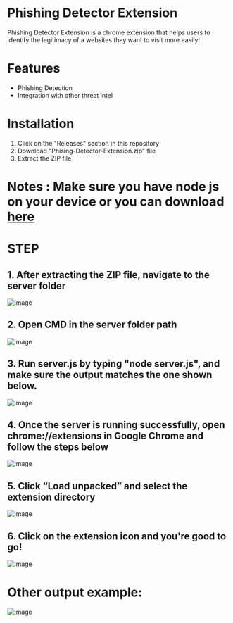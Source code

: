 # Phishing Detector Extension
Phishing Detector Extension is a chrome extension that helps users to identify the legitimacy of a websites they want to visit more easily!

# Features
- Phishing Detection
- Integration with other threat intel

# Installation
1. Click on the "Releases" section in this repository
2. Download "Phising-Detector-Extension.zip" file
3. Extract the ZIP file

# Notes : Make sure you have node js on your device or you can download [here](https://nodejs.org/en/download)

# STEP
## 1. After extracting the ZIP file, navigate to the **server** folder
![image](https://github.com/user-attachments/assets/90d6406d-2eaf-477b-948b-c9ff51f26842)

## 2. Open CMD in the **server** folder path
![image](https://github.com/user-attachments/assets/2db35fcc-6ecb-4063-9f2e-12ac2e7f734e)

## 3. Run server.js by typing "node server.js", and make sure the output matches the one shown below.
![image](https://github.com/user-attachments/assets/8a925752-a97b-4f1a-a0e3-ddf76c61af29)

## 4. Once the server is running successfully, open chrome://extensions in Google Chrome and follow the steps below
![image](https://github.com/user-attachments/assets/55bfb055-22ad-42a3-9c29-b18ff2d9aeb1)

## 5. Click “Load unpacked” and select the extension directory
![image](https://github.com/user-attachments/assets/1f995146-ef46-44fe-87ec-3ceecead44ae)

## 6. Click on the extension icon and you're good to go!
![image](https://github.com/user-attachments/assets/2cdacbd5-b0d5-42e7-b289-d06445133645)

# Other output example:
![image](https://github.com/user-attachments/assets/812bde8c-f5a5-4a40-b75c-047875954002)

